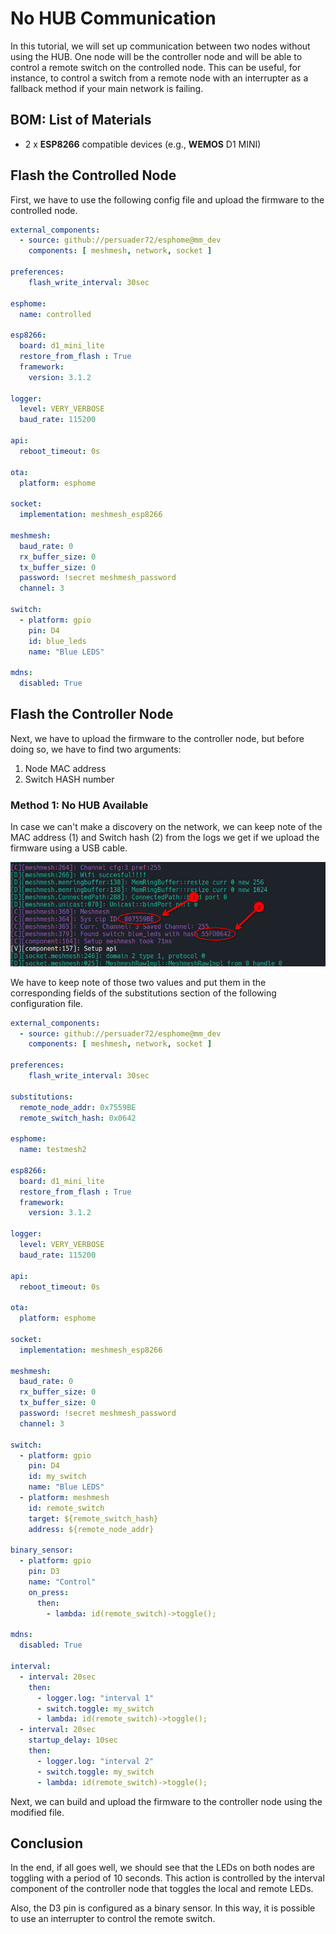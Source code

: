 # No HUB Communication

In this tutorial, we will set up communication between two nodes without using the HUB. One node will be the controller node and will be able to control a remote switch on the controlled node. This can be useful, for instance, to control a switch from a remote node with an interrupter as a fallback method if your main network is failing.

## BOM: List of Materials

* 2 x **ESP8266** compatible devices (e.g., **WEMOS** D1 MINI)

## Flash the Controlled Node

First, we have to use the following config file and upload the firmware to the controlled node.

```yaml
external_components:
  - source: github://persuader72/esphome@mm_dev
    components: [ meshmesh, network, socket ]

preferences:
    flash_write_interval: 30sec

esphome:
  name: controlled

esp8266:
  board: d1_mini_lite
  restore_from_flash : True
  framework:
    version: 3.1.2

logger:
  level: VERY_VERBOSE
  baud_rate: 115200

api:
  reboot_timeout: 0s

ota:
  platform: esphome

socket:
  implementation: meshmesh_esp8266

meshmesh:
  baud_rate: 0
  rx_buffer_size: 0
  tx_buffer_size: 0
  password: !secret meshmesh_password
  channel: 3

switch:
  - platform: gpio
    pin: D4
    id: blue_leds
    name: "Blue LEDS"

mdns:
  disabled: True

```

## Flash the Controller Node

Next, we have to upload the firmware to the controller node, but before doing so, we have to find two arguments:

1. Node MAC address
2. Switch HASH number

### Method 1: No HUB Available

In case we can't make a discovery on the network, we can keep note of the MAC address (1) and Switch hash (2) from the logs we get if we upload the firmware using a USB cable.

![Find Node ID and Hash](media/nodeidandhash.png)

We have to keep note of those two values and put them in the corresponding fields of the substitutions section of the following configuration file.

```yaml
external_components:
  - source: github://persuader72/esphome@mm_dev
    components: [ meshmesh, network, socket ]

preferences:
    flash_write_interval: 30sec

substitutions:
  remote_node_addr: 0x7559BE
  remote_switch_hash: 0x0642

esphome:
  name: testmesh2

esp8266:
  board: d1_mini_lite
  restore_from_flash : True
  framework:
    version: 3.1.2

logger:
  level: VERY_VERBOSE
  baud_rate: 115200

api:
  reboot_timeout: 0s

ota:
  platform: esphome
  
socket:
  implementation: meshmesh_esp8266

meshmesh:
  baud_rate: 0
  rx_buffer_size: 0
  tx_buffer_size: 0
  password: !secret meshmesh_password
  channel: 3

switch:
  - platform: gpio
    pin: D4
    id: my_switch
    name: "Blue LEDS"
  - platform: meshmesh
    id: remote_switch
    target: ${remote_switch_hash}
    address: ${remote_node_addr}

binary_sensor:
  - platform: gpio
    pin: D3
    name: "Control"
    on_press:
      then:
        - lambda: id(remote_switch)->toggle();

mdns:
  disabled: True

interval:
  - interval: 20sec
    then:
      - logger.log: "interval 1"
      - switch.toggle: my_switch
      - lambda: id(remote_switch)->toggle();
  - interval: 20sec
    startup_delay: 10sec
    then:
      - logger.log: "interval 2"
      - switch.toggle: my_switch
      - lambda: id(remote_switch)->toggle();
```

Next, we can build and upload the firmware to the controller node using the modified file.

## Conclusion

In the end, if all goes well, we should see that the LEDs on both nodes are toggling with a period of 10 seconds. This action is controlled by the interval component of the controller node that toggles the local and remote LEDs.

Also, the D3 pin is configured as a binary sensor. In this way, it is possible to use an interrupter to control the remote switch.

 
